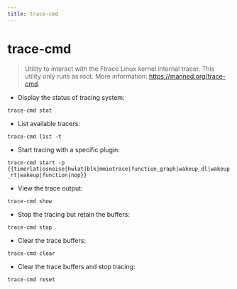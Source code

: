 ```yaml
---
title: trace-cmd
---
```

# trace-cmd

> Utility to interact with the Ftrace Linux kernel internal tracer.
> This utility only runs as root.
> More information: <https://manned.org/trace-cmd>.

- Display the status of tracing system:

`trace-cmd stat`

- List available tracers:

`trace-cmd list -t`

- Start tracing with a specific plugin:

`trace-cmd start -p {{timerlat|osnoise|hwlat|blk|mmiotrace|function_graph|wakeup_dl|wakeup_rt|wakeup|function|nop}}`

- View the trace output:

`trace-cmd show`

- Stop the tracing but retain the buffers:

`trace-cmd stop`

- Clear the trace buffers:

`trace-cmd clear`

- Clear the trace buffers and stop tracing:

`trace-cmd reset`
